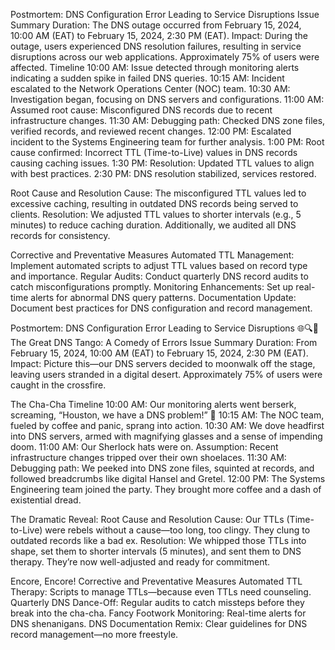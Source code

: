Postmortem: DNS Configuration Error Leading to Service Disruptions
Issue Summary
Duration: The DNS outage occurred from February 15, 2024, 10:00 AM (EAT) to February 15, 2024, 2:30 PM (EAT).
  Impact: During the outage, users experienced DNS resolution failures, resulting in service disruptions across our web applications. Approximately 75% of users were affected.
Timeline
10:00 AM: Issue detected through monitoring alerts indicating a sudden spike in failed DNS queries.
 10:15 AM: Incident escalated to the Network Operations Center (NOC) team.
  10:30 AM: Investigation began, focusing on DNS servers and configurations.
  11:00 AM: Assumed root cause: Misconfigured DNS records due to recent infrastructure changes.
  11:30 AM: Debugging path: Checked DNS zone files, verified records, and reviewed recent changes.
  12:00 PM: Escalated incident to the Systems Engineering team for further analysis.
  1:00 PM: Root cause confirmed: Incorrect TTL (Time-to-Live) values in DNS records causing caching issues.
   1:30 PM: Resolution: Updated TTL values to align with best practices.
   2:30 PM: DNS resolution stabilized, services restored.

Root Cause and Resolution
   Cause: The misconfigured TTL values led to excessive caching, resulting in outdated DNS records being served to clients.
    Resolution: We adjusted TTL values to shorter intervals (e.g., 5 minutes) to reduce caching duration. Additionally, we audited all DNS records for consistency.

Corrective and Preventative Measures
   Automated TTL Management: Implement automated scripts to adjust TTL values based on record type and importance.
  Regular Audits: Conduct quarterly DNS record audits to catch misconfigurations promptly.
    Monitoring Enhancements: Set up real-time alerts for abnormal DNS query patterns.
    Documentation Update: Document best practices for DNS configuration and record management.





Postmortem: DNS Configuration Error Leading to Service Disruptions 🌐🔍🔧
The Great DNS Tango: A Comedy of Errors
Issue Summary
Duration: From February 15, 2024, 10:00 AM (EAT) to February 15, 2024, 2:30 PM (EAT).
  Impact: Picture this—our DNS servers decided to moonwalk off the stage, leaving users stranded in a digital desert. Approximately 75% of users were caught in the crossfire.

The Cha-Cha Timeline
    10:00 AM: Our monitoring alerts went berserk, screaming, “Houston, we have a DNS problem!” 🚨
    10:15 AM: The NOC team, fueled by coffee and panic, sprang into action.
    10:30 AM: We dove headfirst into DNS servers, armed with magnifying glasses and a sense of impending doom.
    11:00 AM: Our Sherlock hats were on. Assumption: Recent infrastructure changes tripped over their own shoelaces.
    11:30 AM: Debugging path: We peeked into DNS zone files, squinted at records, and followed breadcrumbs like digital Hansel and Gretel.
    12:00 PM: The Systems Engineering team joined the party. They brought more coffee and a dash of existential dread.
    
The Dramatic Reveal: Root Cause and Resolution
    Cause: Our TTLs (Time-to-Live) were rebels without a cause—too long, too clingy. They clung to outdated records like a bad ex.
   Resolution: We whipped those TTLs into shape, set them to shorter intervals (5 minutes), and sent them to DNS therapy. They’re now well-adjusted and ready for commitment.

Encore, Encore! Corrective and Preventative Measures
    Automated TTL Therapy: Scripts to manage TTLs—because even TTLs need counseling.
    Quarterly DNS Dance-Off: Regular audits to catch missteps before they break into the cha-cha.
    Fancy Footwork Monitoring: Real-time alerts for DNS shenanigans.
    DNS Documentation Remix: Clear guidelines for DNS record management—no more freestyle.


